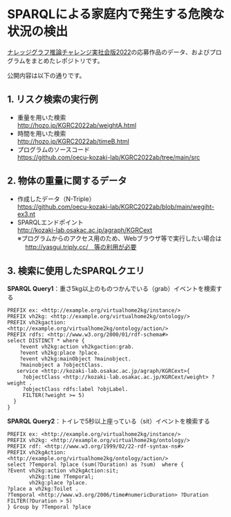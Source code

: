 # SPARQLによる家庭内で発生する危険な状況の検出
[ナレッジグラフ推論チャレンジ実社会版2022](https://challenge.knowledge-graph.jp/2022/index.html)の応募作品のデータ、およびプログラムをまとめたレポジトリです。

公開内容は以下の通りです。
## 1. リスク検索の実行例
   - 重量を用いた検索  
     http://hozo.jp/KGRC2022ab/weightA.html
   - 時間を用いた検索  
     http://hozo.jp/KGRC2022ab/timeB.html
   - プログラムのソースコード  
     https://github.com/oecu-kozaki-lab/KGRC2022ab/tree/main/src
## 2. 物体の重量に関するデータ
   - 作成したデータ（N-Triple）  
     https://github.com/oecu-kozaki-lab/KGRC2022ab/blob/main/wegiht-ex3.nt
   - SPARQLエンドポイント  
     http://kozaki-lab.osakac.ac.jp/agraph/KGRCext  
     ※プログラムからのアクセス用のため、Webブラウザ等で実行したい場合は  
 　    http://yasgui.triply.cc/　等の利用が必要
## 3. 検索に使用したSPARQLクエリ
**SPARQL Query1**：重さ5kg以上のものつかんでいる（grab）イベントを検索する
```
PREFIX ex: <http://example.org/virtualhome2kg/instance/>
PREFIX vh2kg: <http://example.org/virtualhome2kg/ontology/>
PREFIX vh2kgaction: <http://example.org/virtualhome2kg/ontology/action/>
PREFIX rdfs: <http://www.w3.org/2000/01/rdf-schema#>
select DISTINCT * where {
    ?event vh2kg:action vh2kgaction:grab. 
    ?event vh2kg:place ?place.
    ?event vh2kg:mainObject ?mainobject.
    ?mainobject a ?objectClass.   
   service <http://kozaki-lab.osakac.ac.jp/agraph/KGRCext>{
     ?objectClass <http://kozaki-lab.osakac.ac.jp/KGRCext/weight> ?weight .
     ?objectClass rdfs:label ?objLabel.
     FILTER(?weight >= 5)
  }
}

```
**SPARQL Query2**：トイレで5秒以上座っている（sit）イベントを検索する
```
PREFIX ex: <http://example.org/virtualhome2kg/instance/>
PREFIX vh2kg: <http://example.org/virtualhome2kg/ontology/>
PREFIX rdf: <http://www.w3.org/1999/02/22-rdf-syntax-ns#>
PREFIX vh2kgAction: <http://example.org/virtualhome2kg/ontology/action/>
select ?Temporal ?place (sum(?Duration) as ?sum)  where {
?Event vh2kg:action vh2kgAction:sit;
       vh2kg:time ?Temporal;
       vh2kg:place ?place.
?place a vh2kg:Toilet .
?Temporal <http://www.w3.org/2006/time#numericDuration> ?Duration
FILTER(?Duration > 5)
} Group by ?Temporal ?place 
```

